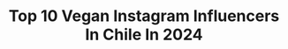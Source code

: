 ---
title: Top 10 Vegan Instagram Influencers In Chile In 2024
description: >-
  Find top vegan Instagram influencers in Chile in 2024. Most popular hashtags: #chile #vegan #veganoschile.
platform: Instagram
hits: 62
text_top: See the best Instagram accounts on inBeat.
text_bottom: inBeat has 62 Instagram influencers like this in Chile for you to pitch.
profiles:
  - username: "dewii.veg"
    fullname: >-
      Dewii
    bio: >-
      Nutrition coach | Author of the books “Vegan Guide” and “Eco Guide” | Activist | Nomad 📍 Italy 📩 info@dewi.cz
    location: "Chile"
    followers: 88154
    engagement: 478
    commentsToLikes: 0.016517
    id: ck5zpn72zsywl0i148khl2952
    verified: false
    hashtags: "#hustleculture, #veganapproved, #vyzvaproprirodu, #afrikaburn"
  - username: "valegrille"
    fullname: >-
      Valentina Grille
    bio: >-
      Bailarina, profesora y coreógrafa 🇨🇱 Directora @main_workshopschile y @nucleo.cl 🌐 🌱🌎✈️ Vegana, nerd y viajera #Latina
    location: "Chile"
    followers: 24515
    engagement: 464
    commentsToLikes: 0.046668
    id: ck5bx5jgfn1s40i11opkfea9l
    verified: false
    hashtags: "#santiago2023, #choreography, #chrisbrown, #panam"
  - username: "veganoenchile"
    fullname: >-
      Cristobal Robles
    bio: >-
      Soy @instacristobal, esta es mi forma de contribuir a un futuro libre de maltrato animal. También me encuentras en tiktok VEGANOENCHILE🌱🏳️‍🌈
    location: "Chile"
    followers: 244543
    engagement: 393
    commentsToLikes: 0.029583
    id: ckaot6irsulme0i782w8gbup9
    verified: false
    hashtags: "#veganlife, #chile, #vegano, #veganfood"
  - username: "basmanicx"
    fullname: >-
      𝕬𝖓𝖓𝖆 𝕭𝖆𝖑𝖒𝖆𝖓𝖎𝖈𝖆 ❤️‍🔥
    bio: >-
      𝔔ue𝓮rdo (𝓈𝒽ℯ) ✦ #vegan —Val𝔭𝔬, CL ♡ @bstnprz | @ultima_______
    location: "Chile"
    followers: 38318
    engagement: 364
    commentsToLikes: 0.020773
    id: ck14ld1ovu2340i19wzc6pgep
    verified: false
    hashtags: "#pride, #muglerhm, #jpglovespride, #makeup"
  - username: "veganahambrienta"
    fullname: >-
      Francisca Valenzuela Silva
    bio: >-
      👩🏻‍🦰 como y cocino mucho pero sin animales 🍽️ buscando lugares en la Ruta Vegana 🇨🇱 🇧🇷 TikTok: veganahambrienta
    location: "Chile"
    followers: 218456
    engagement: 184
    commentsToLikes: 0.015960
    id: ck5q51d4eqzyz0i11d13t33s0
    verified: false
    hashtags: "#vegan, #santiago, #recetasfaciles, #veganoschile"
  - username: "ignaciauribe"
    fullname: >-
      Ignacia Uribe R.
    bio: >-
      💚Founder/CEO @Vegetarianos_Hoy 💛Certificación @Vlabel.Latam 🏆Food Heroe 2023 🐷Máster en Derecho Animal 📚Autora de “Cómo Ser Vegan Hoy” ⬇️
    location: "Chile"
    followers: 16130
    engagement: 172
    commentsToLikes: 0.061391
    id: ck5q5jnedt7570i11ttmun56a
    verified: false
    hashtags: "#publicidad, #clothdiapers, #veganismo, #creemosenloslibros"
  - username: "tere.abumohor"
    fullname: >-
      Tere Abumohor 🪶🌍
    bio: >-
      🌍🇨🇱Viajera • Expediciones @salvaje.travel 🐆 Guía Safari en África 🐾Animales y Alma 🐶 📸Fotos @tere.wild 🌈Vegan 🌟ONG @mision.salvaje 👇🏽Viajemos
    location: "Chile"
    followers: 55695
    engagement: 108
    commentsToLikes: 0.033751
    id: ck5hofe8gpgr60i111xwygz0x
    verified: false
    hashtags: "#africa, #safari, #ecotraining, #wildlife"
  - username: "elialbasetti"
    fullname: >-
      Eliana Albasetti
    bio: >-
      Actriz 🎭🇦🇷en🇨🇱 Mamá de Emi y Luján Cocinera 🌱Vegana Cofundadora @santuarioempatia Autora 📚 #NoNacíVegana #LosNiñosNosEnseñanSobreEmpatía
    location: "Chile"
    followers: 393867
    engagement: 32
    commentsToLikes: 0.020061
    id: ck5zkv5ibk7r70i14104fbmux
    verified: true
    hashtags: "#picoteonavidad, #losni, #focaccia, #mimujereselgasfiter"
  - username: "chknss"
    fullname: >-
      ʙᴇɴᴊᴀᴍɪɴ ᴠᴀʟᴅɪᴠɪᴀ 🌀
    bio: >-
      Realizador Audiovisual 🎬 Santiago, Chile 📍🇨🇱 Vegan 🌱 📧 B.valdiviaaudiovisual@gmail.com
    location: "Chile"
    followers: 21720
    engagement: 1156
    commentsToLikes: 0.025659
    id: ck0tuku6v7m9s0i19dc091vcm
    verified: false
    hashtags: ""
  - username: "lunarodriguezespinoza"
    fullname: >-
      LUNA 🌙
    bio: >-
      ☾ vegan ☾ Tik tok & YTube: lunarodriguezespinoza ⇣ entrevista veggies ✨ . Santiago, Chile 🇨🇱
    location: "Chile"
    followers: 48218
    engagement: 1889
    commentsToLikes: 0.008862
    id: ck0vw0eibrjnh0i19kuuwf4ew
    verified: false
    hashtags: "#algarrobo, #chilena, #chilevegan, #qu"
---